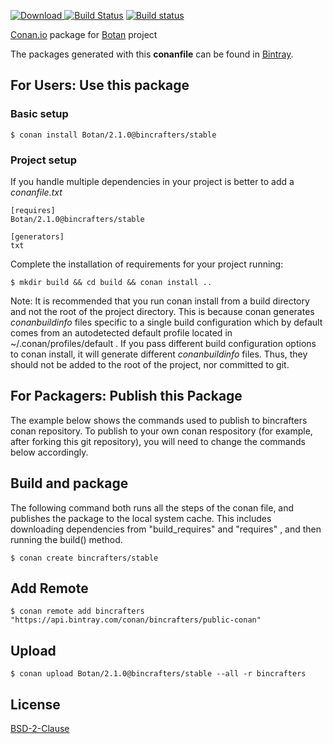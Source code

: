 [ ![Download](https://api.bintray.com/packages/bincrafters/public-conan/Botan%3Abincrafters/images/download.svg?version=2.1.0%3Astable) ](https://bintray.com/bincrafters/public-conan/Botan%3Abincrafters/2.1.0%3Astable/link)
[![Build Status](https://travis-ci.org/bincrafters/conan-botan.svg?branch=stable%2F2.1.0)](https://travis-ci.org/bincrafters/conan-botan)
[![Build status](https://ci.appveyor.com/api/projects/status/x7nq36jr0t9c0lgn?svg=true)](https://ci.appveyor.com/project/BinCrafters/conan-botan)

[Conan.io](https://conan.io) package for [Botan](https://github.com/randombit/Botan) project

The packages generated with this **conanfile** can be found in [Bintray](https://bintray.com/bincrafters/public-conan/Botan%3Abincrafters).

## For Users: Use this package

### Basic setup

    $ conan install Botan/2.1.0@bincrafters/stable

### Project setup

If you handle multiple dependencies in your project is better to add a *conanfile.txt*

    [requires]
    Botan/2.1.0@bincrafters/stable

    [generators]
    txt

Complete the installation of requirements for your project running:

    $ mkdir build && cd build && conan install ..

Note: It is recommended that you run conan install from a build directory and not the root of the project directory.  This is because conan generates *conanbuildinfo* files specific to a single build configuration which by default comes from an autodetected default profile located in ~/.conan/profiles/default .  If you pass different build configuration options to conan install, it will generate different *conanbuildinfo* files.  Thus, they should not be added to the root of the project, nor committed to git.

## For Packagers: Publish this Package

The example below shows the commands used to publish to bincrafters conan repository. To publish to your own conan respository (for example, after forking this git repository), you will need to change the commands below accordingly.

## Build and package

The following command both runs all the steps of the conan file, and publishes the package to the local system cache.  This includes downloading dependencies from "build_requires" and "requires" , and then running the build() method.

    $ conan create bincrafters/stable

## Add Remote

    $ conan remote add bincrafters "https://api.bintray.com/conan/bincrafters/public-conan"

## Upload

    $ conan upload Botan/2.1.0@bincrafters/stable --all -r bincrafters

## License
[BSD-2-Clause](LICENSE)
